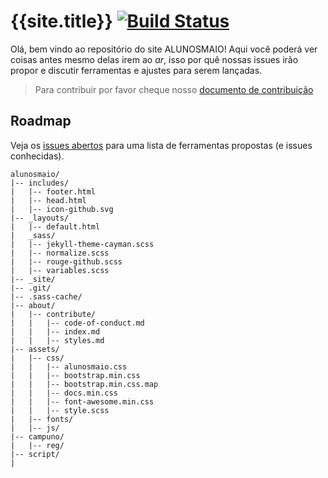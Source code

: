 # {{site.title}} [![Build Status](https://travis-ci.org/raincorn/alunosmaio.svg?branch=master)](https://travis-ci.org/raincorn/alunosmaio)

Olá, bem vindo ao repositório do site ALUNOSMAIO! Aqui você  poderá ver coisas antes mesmo delas irem ao *ar*, isso por quê nossas issues irão propor e discutir ferramentas e ajustes para serem lançadas.

> Para contribuir por favor cheque nosso [documento de contribuição](/about/contribute/index.md)
## Roadmap

Veja os [issues abertos](https://github.com/raincorn/alunosmaio/issues) para uma lista de ferramentas propostas (e issues conhecidas).

```
alunosmaio/
|-- includes/
|   |-- footer.html
|   |-- head.html
|   |-- icon-github.svg
|-- _layouts/
|   |-- default.html
|   _sass/
|   |-- jekyll-theme-cayman.scss
|   |-- normalize.scss
|   |-- rouge-github.scss
|   |-- variables.scss
|-- _site/
|-- .git/
|-- .sass-cache/
|-- about/
|   |-- contribute/
|   |   |-- code-of-conduct.md
|   |   |-- index.md
|   |   |-- styles.md
|-- assets/
|   |-- css/
|   |   |-- alunosmaio.css
|   |   |-- bootstrap.min.css
|   |   |-- bootstrap.min.css.map
|   |   |-- docs.min.css
|   |   |-- font-awesome.min.css
|   |   |-- style.scss
|   |-- fonts/
|   |-- js/
|-- campuno/
|   |-- reg/
|-- script/
|

```
